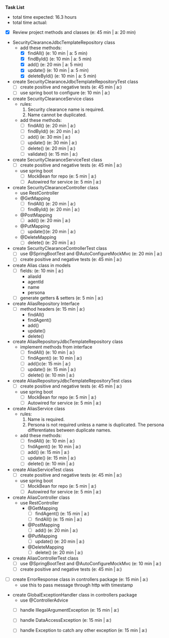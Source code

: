 **Task List**

- total time expected: 16.3 hours
- total time actual:

- [x] Review project methods and classes (e: 45 min | a: 20 min)

- SecurityClearanceJdbcTemplateRepository class
    - add these methods:
        - [x] findAll() (e: 10 min | a: 5 min)
        - [x] findById() (e: 10 min | a: 5 min)
        - [x] add() (e: 20 min | a: 5 min)
        - [x] update() (e: 10 min | a: 5 min)
        - [x] deleteById() (e: 10 min | a: 5 min)

- create SecurityClearanceJdbcTemplateRepositoryTest class
    - [ ] create positive and negative tests (e: 45 min | a:)
    - [ ] use spring boot to configure (e: 10 min | a:)
    
- create SecurityClearanceService class
    - rules: 
        1. Security clearance name is required.
        2. Name cannot be duplicated.
    - add these methods:
        - [ ] findAll() (e: 20 min | a:)
        - [ ] findById() (e: 20 min | a:)
        - [ ] add() (e: 30 min | a:)
        - [ ] update() (e: 30 min | a:)
        - [ ] delete() (e: 20 min | a:)
        - [ ] validate() (e: 15 min | a:)
        
- create SecurityClearanceServiceTest class
    - [ ] create positive and negative tests (e: 45 min | a:)
    - use spring boot
        - [ ] MockBean for repo (e: 5 min | a:)
        - [ ] Autowired for service (e: 5 min | a:)
        
- create SecurityClearanceController class
    - use RestController
    - @GetMapping
        - [ ] findAll() (e: 20 min | a:)
        - [ ] findById() (e: 20 min | a:)
    - @PostMapping
        - [ ] add() (e: 20 min | a:)
    - @PutMapping
        - [ ] update()(e: 20 min | a:)
    - @DeleteMapping
        - [ ] delete() (e: 20 min | a:)
        
- create SecurityClearanceControllerTest class
    - [ ] use @SpringBootTest and @AutoConfigureMockMvc (e: 20 min | a:)
    - [ ] create positive and negative tests (e: 45 min | a:)

- create Alias class in models
    - [ ] fields: (e: 10 min | a:)
        - aliasId
        - agentId
        - name
        - persona
    - [ ] generate getters & setters (e: 5 min | a:)
    
- create AliasRepository Interface
    - [ ] method headers (e: 15 min | a:)
        - findAll()
        - findAgent()
        - add()
        - update()
        - delete()

- create AliasRepositoryJdbcTemplateRepository class
    - implement methods from interface
        - [ ] findAll() (e: 10 min | a:)
        - [ ] findAgent() (e: 10 min | a:)
        - [ ] add()c(e: 15 min | a:)
        - [ ] update() (e: 15 min | a:)
        - [ ] delete() (e: 10 min | a:)

- create AliasRepositoryJdbcTemplateRepositoryTest class
    - [ ] create positive and negative tests (e: 45 min | a:)
    - use spring boot
        - [ ] MockBean for repo (e: 5 min | a:)
        - [ ] Autowired for service (e: 5 min | a:)
            
- create AliasService class
    - rules:
        1. Name is required.
        2. Persona is not required unless a name is duplicated.
        The persona differentiates between duplicate names.
    - add these methods:
        - [ ] findAll() (e: 10 min | a:)
        - [ ] fndAgent() (e: 10 min | a:)
        - [ ] add() (e: 15 min | a:)
        - [ ] update() (e: 15 min | a:)
        - [ ] delete() (e: 10 min | a:)
        
- create AliasServiceTest class
    - [ ] create positive and negative tests (e: 45 min | a:)
    - use spring boot
        - [ ] MockBean for repo (e: 5 min | a:)
        - [ ] Autowired for service (e: 5 min | a:)

- create AliasController class
    - use RestController
        - @GetMapping
            - [ ] findAgent() (e: 15 min | a:)
            - [ ] findAll() (e: 15 min | a:)
        - @PostMapping
            - [ ] add() (e: 20 min | a:)
        - @PutMapping
            - [ ] update() (e: 20 min | a:)
        - @DeleteMapping
            - [ ] delete() (e: 20 min | a:)
            
- create AliasControllerTest class
    - [ ] use @SpringBootTest and @AutoConfigureMockMvc (e: 10 min | a:)
    - [ ] create positive and negative tests (e: 45 min | a:)
 
- [ ] create ErrorResponse class in controllers package (e: 15 min | a:)
    - use this to pass message through http with timestamp
        
- create GlobalExceptionHandler class in controllers package
    - use @ControllerAdvice
    - [ ] handle IllegalArgumentException (e: 15 min | a:)
    - [ ] handle DataAccessException (e: 15 min | a:)
    - [ ] handle Exception to catch any other exception (e: 15 min | a:)
    



    

